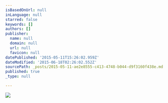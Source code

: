```yaml
---
isBasedOnUrl: null
inLanguage: null
starred: false
keywords: []
authors: []
publisher:
  name: null
  domain: null
  url: null
  favicon: null
datePublished: '2015-05-11T15:26:02.959Z'
dateModified: '2015-06-18T02:26:02.552Z'
sourcePath: _posts/2015-05-11-ae2e8555-c413-4748-b044-d9f3160f438e.md
published: true
_type: null

---
```

![](http://the-grid-user-content.s3-us-west-2.amazonaws.com/eb27f741-0e88-4617-81e7-ed0ca9604fdd.JPG)